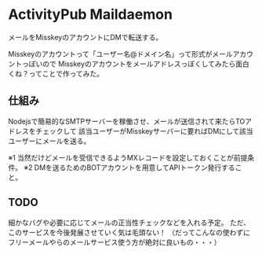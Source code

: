 # ActivityPub Maildaemon

メールをMisskeyのアカウントにDMで転送する。

Misskeyのアカウントって「ユーザー名@ドメイン名」って形式がメールアカウントっぽいので
Misskeyのアカウントをメールアドレスっぽくしてみたら面白くね？ってことで作ってみた。


## 仕組み
Nodejsで簡易的なSMTPサーバーを稼働させ、メールが送信されて来たらTOアドレスをチェックして
該当ユーザーがMisskeyサーバーに要ればDMにして該当ユーザーにメールを送る。

※1 当然だけどメールを受信できるようMXレコードを設定しておくことが前提条件。
※2 DMを送るためのBOTアカウントを用意してAPIトークン発行すること。

## TODO
細かなバグや必要に応じてメールの正当性チェックなどを入れる予定。
ただ、このサービスを今後発展させていく気は毛頭ない！
（だってこんなの使わずにフリーメールやらのメールサービス使う方が絶対に良いもの・・・）
